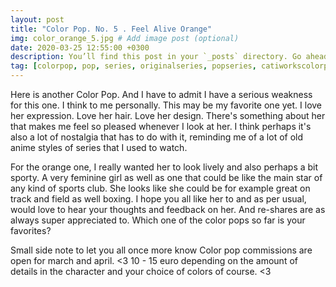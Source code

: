 ```yaml
---
layout: post
title: "Color Pop. No. 5 . Feel Alive Orange"
img: color_orange_5.jpg # Add image post (optional)
date: 2020-03-25 12:55:00 +0300
description: You’ll find this post in your `_posts` directory. Go ahead and edit it and re-build the site to see your changes. # Add post description (optional)
tag: [colorpop, pop, series, originalseries, popseries, catiworkscolorpop, orange, blackandwhite, originaldesign, originalcharacter, traditional, art, character, oc, sporty, lively, illustration, drawing, instaart, instaillustration, instadrawing, artistoninstagram, dutchartist, flannel, stripes, sportsbag]
---
```

Here is another Color Pop. And I have to admit I have a serious weakness for this one. I think to me personally. This may be my favorite one yet. I love her expression. Love her hair. Love her design. There's something about her that makes me feel so pleased whenever I look at her. I think perhaps it's also a lot of nostalgia that has to do with it, reminding me of a lot of old anime styles of series that I used to watch.

For the orange one, I really wanted her to look lively and also perhaps a bit sporty. A very feminine girl as well as one that could be like the main star of any kind of sports club. She looks like she could be for example great on track and field as well boxing. I hope you all like her to and as per usual, would love to hear your thoughts and feedback on her. And re-shares are as always super appreciated to. Which one of the color pops so far is your favorites?

Small side note to let you all once more know Color pop commissions are open for march and april. <3 10 - 15 euro depending on the amount of details in the character and your choice of colors of course. <3

